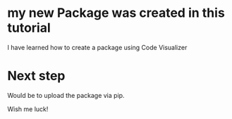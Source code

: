 # my new Package was created in this tutorial

I have learned how to create a package using Code Visualizer 

# Next step 

Would be to upload the package via pip.

Wish me luck!